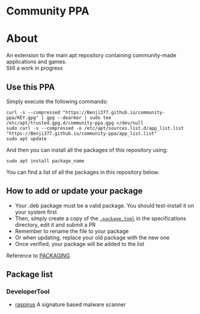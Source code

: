 # Community PPA
# About
An extension to the main apt repository containing community-made applications and games. \
Still a work in progress

## Use this PPA
Simply execute the following commands:
```
curl -s --compressed "https://Benji377.github.io/community-ppa/KEY.gpg" | gpg --dearmor | sudo tee /etc/apt/trusted.gpg.d/community-ppa.gpg >/dev/null
sudo curl -s --compressed -o /etc/apt/sources.list.d/app_list.list "https://Benji377.github.io/community-ppa/app_list.list"
sudo apt update
```
And then you can install all the packages of this repository using:
```
sudo apt install package_name
```
You can find a list of all the packages in this repository below.

## How to add or update your package
- Your .deb package must be a valid package. You should test-install it on your system first
- Then, simply create a copy of the [`.package.toml`](/specifications/.package.toml) in the specifications directory, edit it and submit a PR
- Remember to rename the file to your package
- Or when updating, replace your old package with the new one
- Once verified, your package will be added to the list

Reference to [PACKAGING](PACKAGING.md)

<!-- GENERATED -->
## Package list
### DeveloperTool
- [raspirus](https://github.com/Raspirus/Raspirus) A signature based malware scanner
